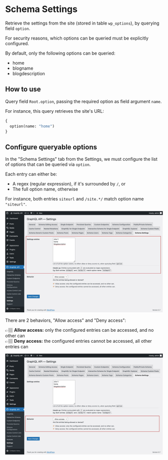 # Schema Settings

Retrieve the settings from the site (stored in table `wp_options`), by querying field `option`.

For security reasons, which options can be queried must be explicitly configured.

By default, only the following options can be queried:

- home
- blogname
- blogdescription

## How to use

Query field `Root.option`, passing the required option as field argument `name`.

For instance, this query retrieves the site's URL:

```graphql
{
  option(name: "home")
}
```

## Configure queryable options

In the "Schema Settings" tab from the Settings, we must configure the list of options that can be queried via `option`.

Each entry can either be:

- A regex (regular expression), if it's surrounded by `/`, or
- The full option name, otherwise

For instance, both entries `siteurl` and `/site.*/` match option name `"siteurl"`.

<a href="../../images/schema-configuration-settings-entries.jpg" target="_blank">![White/Blacklist option names, in the Settings page](../../images/schema-configuration-settings-entries.jpg "White/Blacklist option names, in the Settings page")</a>

There are 2 behaviors, "Allow access" and "Deny access":

👉🏽 <strong>Allow access:</strong> only the configured entries can be accessed, and no other can<br/>
👉🏽 <strong>Deny access:</strong> the configured entries cannot be accessed, all other entries can

<a href="../../images/schema-configuration-settings-behavior.jpg" target="_blank">![White/Blacklist option names, in the Settings page](../../images/schema-configuration-settings-behavior.jpg "White/Blacklist option names, in the Settings page")</a>
